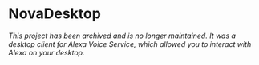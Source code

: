 # NovaDesktop

_This project has been archived and is no longer maintained. It was a desktop client for Alexa Voice Service, which
allowed you to interact with Alexa on your desktop._
